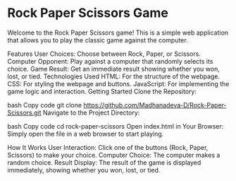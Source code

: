 # Rock Paper Scissors Game
Welcome to the Rock Paper Scissors game! This is a simple web application that allows you to play the classic game against the computer.

Features
User Choices: Choose between Rock, Paper, or Scissors.
Computer Opponent: Play against a computer that randomly selects its choice.
Game Result: Get an immediate result showing whether you won, lost, or tied.
Technologies Used
HTML: For the structure of the webpage.
CSS: For styling the webpage and buttons.
JavaScript: For implementing the game logic and interaction.
Getting Started
Clone the Repository:

bash
Copy code
git clone https://github.com/Madhanadeva-D/Rock-Paper-Scissors.git
Navigate to the Project Directory:

bash
Copy code
cd rock-paper-scissors
Open index.html in Your Browser: Simply open the file in a web browser to start playing.

How It Works
User Interaction: Click one of the buttons (Rock, Paper, Scissors) to make your choice.
Computer Choice: The computer makes a random choice.
Result Display: The result of the game is displayed immediately, showing whether you won, lost, or tied.
